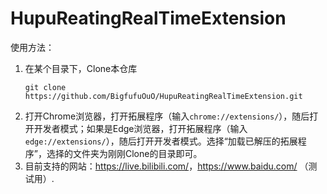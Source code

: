 # HupuReatingRealTimeExtension
使用方法：
1. 在某个目录下，Clone本仓库
   ```
   git clone https://github.com/BigfufuOuO/HupuReatingRealTimeExtension.git
   ```
2. 打开Chrome浏览器，打开拓展程序（输入`chrome://extensions/`），随后打开开发者模式；如果是Edge浏览器，打开拓展程序（输入   `edge://extensions/`），随后打开开发者模式。选择“加载已解压的拓展程序”，选择的文件夹为刚刚Clone的目录即可。
3. 目前支持的网站：<https://live.bilibili.com/>，<https://www.baidu.com/> （测试用）.